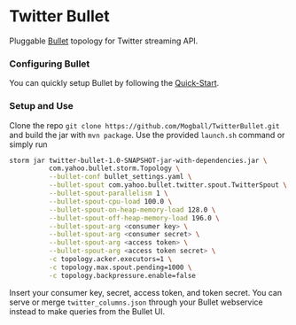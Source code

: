 # Twitter Bullet

Pluggable [Bullet](https://yahoo.github.io/bullet-docs/) topology for Twitter streaming API.

### Configuring Bullet

You can quickly setup Bullet by following the [Quick-Start](https://yahoo.github.io/bullet-docs/quick-start/).

### Setup and Use

Clone the repo `git clone https://github.com/Mogball/TwitterBullet.git` 
and build the jar with `mvn package`. Use the provided `launch.sh` command or simply run

```bash
storm jar twitter-bullet-1.0-SNAPSHOT-jar-with-dependencies.jar \
          com.yahoo.bullet.storm.Topology \
          --bullet-conf bullet_settings.yaml \
          --bullet-spout com.yahoo.bullet.twitter.spout.TwitterSpout \
          --bullet-spout-parallelism 1 \
          --bullet-spout-cpu-load 100.0 \
          --bullet-spout-on-heap-memory-load 128.0 \
          --bullet-spout-off-heap-memory-load 196.0 \
          --bullet-spout-arg <consumer key> \
          --bullet-spout-arg <consumer secret> \
          --bullet-spout-arg <access token> \
          --bullet-spout-arg <access token secret> \
          -c topology.acker.executors=1 \
          -c topology.max.spout.pending=1000 \
          -c topology.backpressure.enable=false
```

Insert your consumer key, secret, access token, and token secret. You can serve or merge
`twitter_columns.json` through your Bullet webservice instead to make queries from the Bullet UI.
